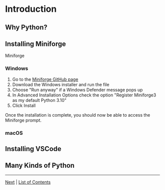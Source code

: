 # Introduction



## Why Python?
## Installing Miniforge

Miniforge 

### Windows

1. Go to the [Miniforge GitHub page](https://github.com/conda-forge/miniforge#miniforge3)
2. Download the Windows installer and run the file
3. Choose "Run anyway" if a Windows Defender message pops up
4. In Advanced Installation Options check the option "Register Miniforge3 as my default Python 3.10"
5. Click Install

Once the installation is complete, you should now be able to access the Miniforge prompt.

### macOS

## Installing VSCode
## Many Kinds of Python
---
[Next](variables.md) | [List of Contents](README.md)